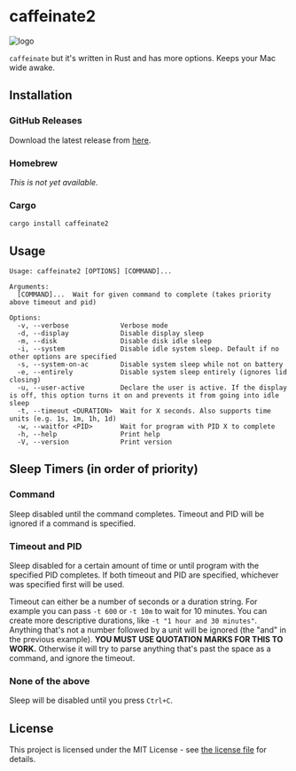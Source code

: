 # caffeinate2

![logo](https://randomblock1.com/assets/images/caffeinate2.svg)

`caffeinate` but it's written in Rust and has more options. Keeps your Mac wide awake.

## Installation

### GitHub Releases

Download the latest release from [here](https://github.com/randomblock1/caffeinate2/releases/latest).

### Homebrew

_This is not yet available._

### Cargo

`cargo install caffeinate2`

## Usage

```plaintext
Usage: caffeinate2 [OPTIONS] [COMMAND]...

Arguments:
  [COMMAND]...  Wait for given command to complete (takes priority above timeout and pid)

Options:
  -v, --verbose             Verbose mode
  -d, --display             Disable display sleep
  -m, --disk                Disable disk idle sleep
  -i, --system              Disable idle system sleep. Default if no other options are specified
  -s, --system-on-ac        Disable system sleep while not on battery
  -e, --entirely            Disable system sleep entirely (ignores lid closing)
  -u, --user-active         Declare the user is active. If the display is off, this option turns it on and prevents it from going into idle sleep
  -t, --timeout <DURATION>  Wait for X seconds. Also supports time units (e.g. 1s, 1m, 1h, 1d)
  -w, --waitfor <PID>       Wait for program with PID X to complete
  -h, --help                Print help
  -V, --version             Print version
```

## Sleep Timers (in order of priority)

### Command

Sleep disabled until the command completes. Timeout and PID will be ignored if a command is specified.

### Timeout and PID

Sleep disabled for a certain amount of time or until program with the specified PID completes. If both timeout and PID are specified, whichever was specified first will be used.

Timeout can either be a number of seconds or a duration string. For example you can pass `-t 600` or `-t 10m` to wait for 10 minutes. You can create more descriptive durations, like `-t "1 hour and 30 minutes"`. Anything that's not a number followed by a unit will be ignored (the "and" in the previous example). **YOU MUST USE QUOTATION MARKS FOR THIS TO WORK.** Otherwise it will try to parse anything that's past the space as a command, and ignore the timeout.

### None of the above

Sleep will be disabled until you press `Ctrl+C`.

## License

This project is licensed under the MIT License - see [the license file](LICENSE.txt) for details.
